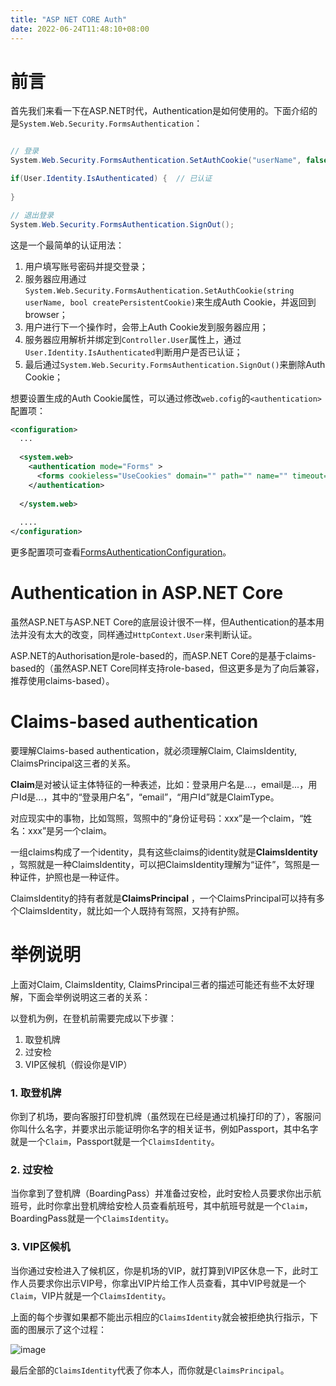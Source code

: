 ```yaml
---
title: "ASP NET CORE Auth"
date: 2022-06-24T11:48:10+08:00
---
```


# 前言

首先我们来看一下在ASP.NET时代，Authentication是如何使用的。下面介绍的是`System.Web.Security.FormsAuthentication`：

```c#

// 登录
System.Web.Security.FormsAuthentication.SetAuthCookie("userName", false);

if(User.Identity.IsAuthenticated) {  // 已认证
    
}

// 退出登录
System.Web.Security.FormsAuthentication.SignOut();

```

这是一个最简单的认证用法：

1.  用户填写账号密码并提交登录；
2.  服务器应用通过`System.Web.Security.FormsAuthentication.SetAuthCookie(string userName, bool createPersistentCookie)`来生成Auth Cookie，并返回到browser；
3.  用户进行下一个操作时，会带上Auth Cookie发到服务器应用；
4.  服务器应用解析并绑定到`Controller.User`属性上，通过`User.Identity.IsAuthenticated`判断用户是否已认证；
5.  最后通过`System.Web.Security.FormsAuthentication.SignOut()`来删除Auth Cookie；

想要设置生成的Auth Cookie属性，可以通过修改`web.cofig`的`<authentication>`配置项：

```xml
<configuration>
  ...
  
  <system.web>
    <authentication mode="Forms" >
      <forms cookieless="UseCookies" domain="" path="" name="" timeout="" loginUrl=""></forms>
    </authentication>
    
  </system.web> 
  
  ....
</configuration>
```

更多配置项可查看[FormsAuthenticationConfiguration](https://docs.microsoft.com/zh-cn/dotnet/api/system.web.configuration.formsauthenticationconfiguration?view=netframework-4.8)。

# Authentication in ASP.NET Core

虽然ASP.NET与ASP.NET Core的底层设计很不一样，但Authentication的基本用法并没有太大的改变，同样通过`HttpContext.User`来判断认证。

ASP.NET的Authorisation是role-based的，而ASP.NET Core的是基于claims-based的（虽然ASP.NET Core同样支持role-based，但这更多是为了向后兼容，推荐使用claims-based）。

# Claims-based authentication

要理解Claims-based authentication，就必须理解Claim, ClaimsIdentity, ClaimsPrincipal这三者的关系。

**Claim**是对被认证主体特征的一种表述，比如：登录用户名是...，email是...，用户Id是...，其中的“登录用户名”，“email”，“用户Id”就是ClaimType。

对应现实中的事物，比如驾照，驾照中的“身份证号码：xxx”是一个claim，“姓名：xxx”是另一个claim。

一组claims构成了一个identity，具有这些claims的identity就是**ClaimsIdentity** ，驾照就是一种ClaimsIdentity，可以把ClaimsIdentity理解为“证件”，驾照是一种证件，护照也是一种证件。

ClaimsIdentity的持有者就是**ClaimsPrincipal** ，一个ClaimsPrincipal可以持有多个ClaimsIdentity，就比如一个人既持有驾照，又持有护照。

# 举例说明

上面对Claim, ClaimsIdentity, ClaimsPrincipal三者的描述可能还有些不太好理解，下面会举例说明这三者的关系：

以登机为例，在登机前需要完成以下步骤：

1.  取登机牌
2.  过安检
3.  VIP区候机（假设你是VIP）

### 1\. 取登机牌

你到了机场，要向客服打印登机牌（虽然现在已经是通过机操打印的了），客服问你叫什么名字，并要求出示能证明你名字的相关证书，例如Passport，其中名字就是一个`Claim`，Passport就是一个`ClaimsIdentity`。

### 2\. 过安检

当你拿到了登机牌（BoardingPass）并准备过安检，此时安检人员要求你出示航班号，此时你拿出登机牌给安检人员查看航班号，其中航班号就是一个`Claim`，BoardingPass就是一个`ClaimsIdentity`。

### 3\. VIP区候机

当你通过安检进入了候机区，你是机场的VIP，就打算到VIP区休息一下，此时工作人员要求你出示VIP号，你拿出VIP片给工作人员查看，其中VIP号就是一个`Claim`，VIP片就是一个`ClaimsIdentity`。

上面的每个步骤如果都不能出示相应的`ClaimsIdentity`就会被拒绝执行指示，下面的图展示了这个过程：

![image](https://andrewlock.net/content/images/2016/08/Untitled.png)

最后全部的`ClaimsIdentity`代表了你本人，而你就是`ClaimsPrincipal`。